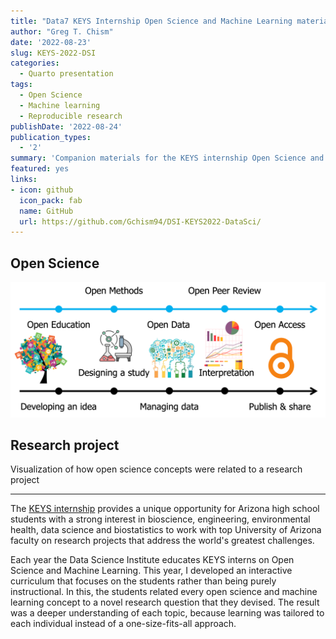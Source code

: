 ```yaml
---
title: "Data7 KEYS Internship Open Science and Machine Learning materials"
author: "Greg T. Chism"
date: '2022-08-23'
slug: KEYS-2022-DSI
categories:
  - Quarto presentation
tags:
  - Open Science
  - Machine learning
  - Reproducible research
publishDate: '2022-08-24'
publication_types:
  - '2'
summary: 'Companion materials for the KEYS internship Open Science and Machine Learning pedagogy I developed for the UArizona Data Science Institute.'
featured: yes
links:
- icon: github
  icon_pack: fab
  name: GitHub
  url: https://github.com/Gchism94/DSI-KEYS2022-DataSci/
---
```


## Open Science

![](OpenScienceTimeline.png)

## Research project

Visualization of how open science concepts were related to a research project

------------------------------------------------------------------------

The [KEYS internship](https://keys.arizona.edu/) provides a unique opportunity for Arizona high school students with a strong interest in bioscience, engineering, environmental health, data science and biostatistics to work with top University of Arizona faculty on research projects that address the world's greatest challenges.

Each year the Data Science Institute educates KEYS interns on Open Science and Machine Learning. This year, I developed an interactive curriculum that focuses on the students rather than being purely instructional. In this, the students related every open science and machine learning concept to a novel research question that they devised. The result was a deeper understanding of each topic, because learning was tailored to each individual instead of a one-size-fits-all approach.
